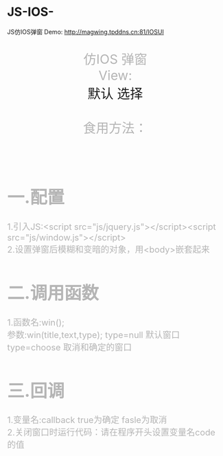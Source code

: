 # JS-IOS-
JS仿IOS弹窗
Demo: http://magwing.tpddns.cn:81/IOSUI
<body>
<p style="font-size:30px;color:#b5b5b5;text-align:center">
仿IOS 弹窗
<Br>
View:<br><a onclick="view('')">默认</a> <a onclick="view('choose')">选择</a>

<br>
<br>
食用方法：
<div style="font-size:20px;color:#b5b5b5;">
<br>
<h1>
一.配置
</h1>
1.引入JS:&lt;script src="js/jquery.js"&gt;&lt;/script&gt;&lt;script src="js/window.js"&gt;&lt;/script&gt;
<br>
2.设置弹窗后模糊和变暗的对象，用&lt;body&gt;嵌套起来
<br>
<h1>二.调用函数</h1>
1.函数名:win();<br>
参数:win(title,text,type);
type=null
默认窗口
type=choose
取消和确定的窗口<br>
<h1>三.回调</h1>
1.变量名:callback true为确定 fasle为取消<br>
2.关闭窗口时运行代码：请在程序开头设置变量名code的值<br>
<br>
</div>
</p>
</body>
</html>

